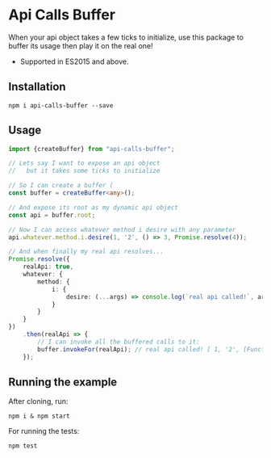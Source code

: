 # Api Calls Buffer
When your api object takes a few ticks to initialize, use this package to buffer its usage then play it on the real one!

* Supported in ES2015 and above.

## Installation
```
npm i api-calls-buffer --save
```

## Usage
```typescript
import {createBuffer} from "api-calls-buffer";

// Lets say I want to expose an api object
//   but it takes some ticks to initialize

// So I can create a buffer (
const buffer = createBuffer<any>();

// And expose its root as my dynamic api object
const api = buffer.root;

// Now I can access whatever method i desire with any parameter
api.whatever.method.i.desire(1, '2', () => 3, Promise.resolve(4));

// And when finally my real api resolves...
Promise.resolve({
    realApi: true,
    whatever: {
        method: {
            i: {
                desire: (...args) => console.log(`real api called!`, args)
            }
        }
    }
})
    .then(realApi => {
        // I can invoke all the buffered calls to it:
        buffer.invokeFor(realApi); // real api called! [ 1, '2', [Function], Promise { 4 } ]
    });
```

## Running the example
After cloning, run:
```
npm i & npm start
```

For running the tests:
```
npm test
```